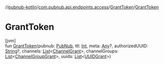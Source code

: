 //[pubnub-kotlin](../../../index.md)/[com.pubnub.api.endpoints.access](../index.md)/[GrantToken](index.md)/[GrantToken](-grant-token.md)

# GrantToken

[jvm]\
fun [GrantToken](-grant-token.md)(pubnub: [PubNub](../../com.pubnub.api/-pub-nub/index.md), ttl: [Int](https://kotlinlang.org/api/latest/jvm/stdlib/kotlin/-int/index.html), meta: [Any](https://kotlinlang.org/api/latest/jvm/stdlib/kotlin/-any/index.html)?, authorizedUUID: [String](https://kotlinlang.org/api/latest/jvm/stdlib/kotlin/-string/index.html)?, channels: [List](https://kotlinlang.org/api/latest/jvm/stdlib/kotlin.collections/-list/index.html)&lt;[ChannelGrant](../../com.pubnub.api.models.consumer.access_manager.v3/-channel-grant/index.md)&gt;, channelGroups: [List](https://kotlinlang.org/api/latest/jvm/stdlib/kotlin.collections/-list/index.html)&lt;[ChannelGroupGrant](../../com.pubnub.api.models.consumer.access_manager.v3/-channel-group-grant/index.md)&gt;, uuids: [List](https://kotlinlang.org/api/latest/jvm/stdlib/kotlin.collections/-list/index.html)&lt;[UUIDGrant](../../com.pubnub.api.models.consumer.access_manager.v3/-u-u-i-d-grant/index.md)&gt;)
